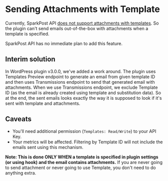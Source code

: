 # Sending Attachments with Template

Currently, SparkPost API [does not support attachments with templates](https://support.sparkpost.com/customer/portal/articles/2458261-can-attachments-be-sent-when-using-templates-).
So the plugin can't send emails out-of-the-box with attachments when a template is specified.

SparkPost API has no immediate plan to add this feature.

## Interim solution
In WordPress plugin v3.0.0, we've added a work around. The plugin uses Templates Preview endpoint to generate an email from given template ID and then uses Transmissions endpoint to send that generated email with attachments. When we use Transmissions endpoint, we exclude Template ID (as the email is already created using template and substitution data). So at the end, the sent emails looks exactly the way it is supposed to look if it's sent with template and attachments.

## Caveats
- You'll need additional permission (`Templates: Read/Write`) to your API Key.
- Your metrics will be affected. Filtering by Template ID will not include the emails sent using this mechanism.

**Note: This is done ONLY WHEN a template is specified in plugin settings (or using hook) and the email contains attachments.** If you are never going to send attachment or never going to use Template, you don't need to do anything extra.
